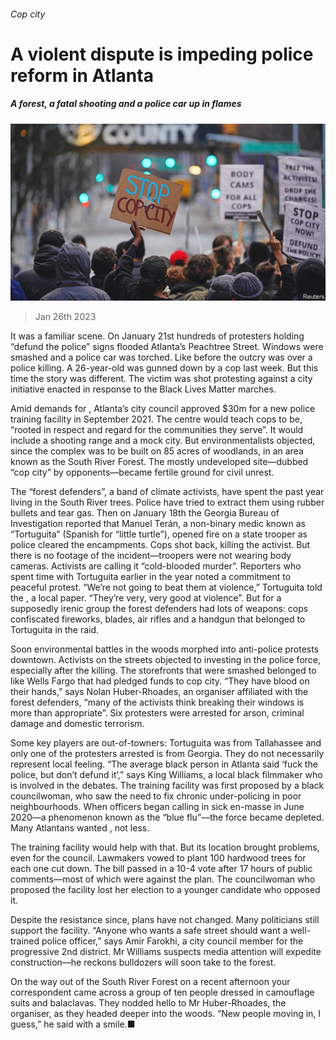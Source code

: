 ###### Cop city

# A violent dispute is impeding police reform in Atlanta 

##### A forest, a fatal shooting and a police car up in flames 

![image](images/20230128_USP002.jpg) 

> Jan 26th 2023 

It was a familiar scene. On January 21st hundreds of protesters holding “defund the police” signs flooded Atlanta’s Peachtree Street. Windows were smashed and a police car was torched. Like  before the outcry was over a police killing. A 26-year-old was gunned down by a cop last week. But this time the story was different. The victim was shot protesting against a city initiative enacted in response to the Black Lives Matter marches. 

Amid demands for , Atlanta’s city council approved $30m for a new police training facility in September 2021. The centre would teach cops to be, “rooted in respect and regard for the communities they serve”. It would include a shooting range and a mock city. But environmentalists objected, since the complex was to be built on 85 acres of woodlands, in an area known as the South River Forest. The mostly undeveloped site—dubbed “cop city” by opponents—became fertile ground for civil unrest. 

The “forest defenders”, a band of climate activists, have spent the past year living in the South River trees. Police have tried to extract them using rubber bullets and tear gas. Then on January 18th the Georgia Bureau of Investigation reported that Manuel Terán, a non-binary medic known as “Tortuguita” (Spanish for “little turtle”), opened fire on a state trooper as police cleared the encampments. Cops shot back, killing the activist. But there is no footage of the incident—troopers were not wearing body cameras. Activists are calling it “cold-blooded murder”. Reporters who spent time with Tortuguita earlier in the year noted a commitment to peaceful protest. “We’re not going to beat them at violence,” Tortuguita told the , a local paper. “They’re very, very good at violence”. But for a supposedly irenic group the forest defenders had lots of weapons: cops confiscated fireworks, blades, air rifles and a handgun that belonged to Tortuguita in the raid. 

Soon environmental battles in the woods morphed into anti-police protests downtown. Activists on the streets objected to investing in the police force, especially after the killing. The storefronts that were smashed belonged to  like Wells Fargo that had pledged funds to cop city. “They have blood on their hands,” says Nolan Huber-Rhoades, an organiser affiliated with the forest defenders, “many of the activists think breaking their windows is more than appropriate”. Six protesters were arrested for arson, criminal damage and domestic terrorism. 

Some key players are out-of-towners: Tortuguita was from Tallahassee and only one of the protesters arrested is from Georgia. They do not necessarily represent local feeling. “The average black person in Atlanta said ‘fuck the police, but don’t defund it’,” says King Williams, a local black filmmaker who is involved in the debates. The training facility was first proposed by a black councilwoman, who saw the need to fix chronic under-policing in poor neighbourhoods. When officers began calling in sick en-masse in June 2020—a phenomenon known as the “blue flu”—the force became depleted. Many Atlantans wanted , not less. 

The training facility would help with that. But its location brought problems, even for the council. Lawmakers vowed to plant 100 hardwood trees for each one cut down. The bill passed in a 10-4 vote after 17 hours of public comments—most of which were against the plan. The councilwoman who proposed the facility lost her election to a younger candidate who opposed it. 

Despite the resistance since, plans have not changed. Many politicians still support the facility. “Anyone who wants a safe street should want a well-trained police officer,” says Amir Farokhi, a city council member for the progressive 2nd district. Mr Williams suspects media attention will expedite construction—he reckons bulldozers will soon take to the forest.

On the way out of the South River Forest on a recent afternoon your correspondent came across a group of ten people dressed in camouflage suits and balaclavas. They nodded hello to Mr Huber-Rhoades, the organiser, as they headed deeper into the woods. “New people moving in, I guess,” he said with a smile.■


